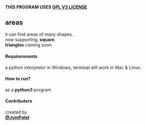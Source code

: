 #### THIS PROGRAM USES [GPL V3 LICENSE](../../LICENSE)

## areas
it can find areas of many shapes.  
now supporting, **square**.  
**triangles** coming soon

#### Requirenments
a python interpretor in Windows, terminal will work in Mac & Linux.

#### How to run?
as a **python3** program

#### Contributers
created by  
[**@JymPatel**](https://github.com/JymPatel)  
